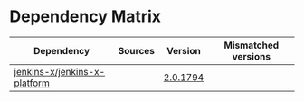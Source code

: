 # Dependency Matrix

Dependency | Sources | Version | Mismatched versions
---------- | ------- | ------- | -------------------
[jenkins-x/jenkins-x-platform](https://github.com/jenkins-x/jenkins-x-platform) |  | [2.0.1794](https://github.com/jenkins-x/jenkins-x-platform/releases/tag/v2.0.1794) | 
